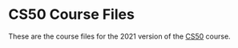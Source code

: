 # CS50 Course Files

These are the course files for the 2021 version of the [CS50](https://cs50.harvard.edu/x/2021/) course.
